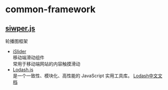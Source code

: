 # common-framework
## [siwper.js](https://www.swiper.com.cn/)  
轮播图框架
* [iSlider](http://eux.baidu.com/iSlider/demo/index_chinese.html#demo)  
移动端滑动组件  
常用于移动端网站的内容触摸滑动
* [Lodash.js](https://www.lodashjs.com/)  
是一个一致性、模块化、高性能的 JavaScript 实用工具库。 
 [Lodash中文文档](https://www.css88.com/doc/lodash/)
